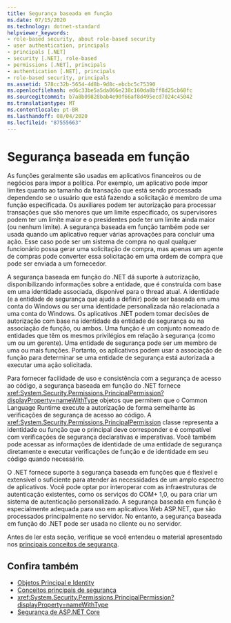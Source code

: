 ```yaml
---
title: Segurança baseada em função
ms.date: 07/15/2020
ms.technology: dotnet-standard
helpviewer_keywords:
- role-based security, about role-based security
- user authentication, principals
- principals [.NET]
- security [.NET], role-based
- permissions [.NET], principals
- authentication [.NET], principals
- role-based security, principals
ms.assetid: 578cc32b-5654-4d8b-9d8c-ebcbc5c75390
ms.openlocfilehash: ed6c33be5a5da066e238c160da8bff8d25cb68fc
ms.sourcegitcommit: b7a8b09828bab4e90f66af8d495ecd7024c45042
ms.translationtype: MT
ms.contentlocale: pt-BR
ms.lasthandoff: 08/04/2020
ms.locfileid: "87555663"
---
```

# <a name="role-based-security"></a>Segurança baseada em função

As funções geralmente são usadas em aplicativos financeiros ou de negócios para impor a política. Por exemplo, um aplicativo pode impor limites quanto ao tamanho da transação que está sendo processada dependendo se o usuário que está fazendo a solicitação é membro de uma função especificada. Os auxiliares podem ter autorização para processar transações que são menores que um limite especificado, os supervisores podem ter um limite maior e o presidentes pode ter um limite ainda maior (ou nenhum limite). A segurança baseada em função também pode ser usada quando um aplicativo requer várias aprovações para concluir uma ação. Esse caso pode ser um sistema de compra no qual qualquer funcionário possa gerar uma solicitação de compra, mas apenas um agente de compras pode converter essa solicitação em uma ordem de compra que pode ser enviada a um fornecedor.  
  
 A segurança baseada em função do .NET dá suporte à autorização, disponibilizando informações sobre a entidade, que é construída com base em uma identidade associada, disponível para o thread atual. A identidade (e a entidade de segurança que ajuda a definir) pode ser baseada em uma conta do Windows ou ser uma identidade personalizada não relacionada a uma conta do Windows. Os aplicativos .NET podem tomar decisões de autorização com base na identidade da entidade de segurança ou na associação de função, ou ambos. Uma função é um conjunto nomeado de entidades que têm os mesmos privilégios em relação à segurança (como um ou um gerente). Uma entidade de segurança pode ser um membro de uma ou mais funções. Portanto, os aplicativos podem usar a associação de função para determinar se uma entidade de segurança está autorizada a executar uma ação solicitada.  
  
 Para fornecer facilidade de uso e consistência com a segurança de acesso ao código, a segurança baseada em função do .NET fornece <xref:System.Security.Permissions.PrincipalPermission?displayProperty=nameWithType> objetos que permitem que o Common Language Runtime execute a autorização de forma semelhante às verificações de segurança de acesso ao código. A <xref:System.Security.Permissions.PrincipalPermission> classe representa a identidade ou função que o principal deve corresponder e é compatível com verificações de segurança declarativas e imperativas. Você também pode acessar as informações de identidade de uma entidade de segurança diretamente e executar verificações de função e de identidade em seu código quando necessário.  
  
 O .NET fornece suporte à segurança baseada em funções que é flexível e extensível o suficiente para atender às necessidades de um amplo espectro de aplicativos. Você pode optar por interoperar com as infraestruturas de autenticação existentes, como os serviços do COM+ 1,0, ou para criar um sistema de autenticação personalizado. A segurança baseada em função é especialmente adequada para uso em aplicativos Web ASP.NET, que são processados principalmente no servidor. No entanto, a segurança baseada em função do .NET pode ser usada no cliente ou no servidor.  
  
 Antes de ler esta seção, verifique se você entendeu o material apresentado nos [principais conceitos de segurança](key-security-concepts.md).  
  
## <a name="see-also"></a>Confira também
  
- [Objetos Principal e Identity](principal-and-identity-objects.md)
- [Conceitos principais de segurança](key-security-concepts.md)
- <xref:System.Security.Permissions.PrincipalPermission?displayProperty=nameWithType>
- [Segurança de ASP.NET Core](/aspnet/core/security/)
